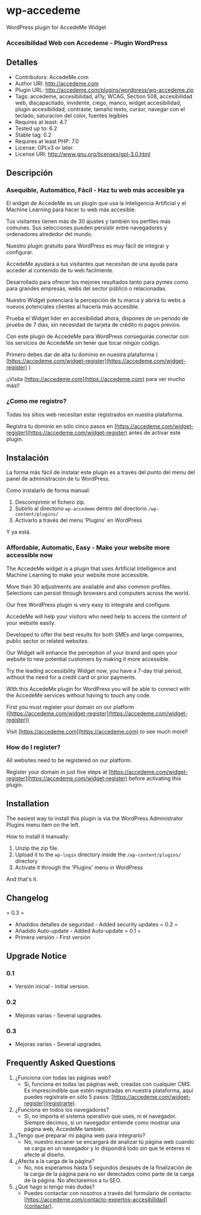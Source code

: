 # wp-accedeme
WordPress plugin for AccedeMe Widget

### Accesibilidad Web con Accedeme - Plugin WordPress

## Detalles
- Contributors: AccedeMe.com
- Author URI: http://accedeme.com
- Plugin URL: http://accedeme.com/plugins/wordpress/wp-accedeme.zip
- Tags: accedeme, accesibilidad, a11y, WCAG, Section 508, accesibilidad web, discapacitado, invidente, ciego, manco, widget accesibilidad, plugin accesibilidad, contraste, tamaño texto, cursor, navegar con el teclado, saturacion del color, fuentes legibles
- Requires at least: 4.7
- Tested up to: 6.2
- Stable tag: 0.2
- Requires at least PHP: 7.0
- License: GPLv3 or later.
- License URI: http://www.gnu.org/licenses/gpl-3.0.html

## Descripción
### Asequible, Automático, Fácil - Haz tu web más accesible ya

El widget de AccedeMe es un plugin que usa la Inteligencia Artificial y el Machine Learning para hacer tu web más accesible.

Tus visitantes tienen más de 30 ajustes y también los perfiles más comunes. Sus selecciones pueden persistir entre navegadores y ordenadores alrededor del mundo.

Nuestro plugin gratuito para WordPress es muy fácil de integrar y configurar.

AccedeMe ayudará a tus visitantes que necesitan de una ayuda para acceder al contenido de tu web facilmente.

Desarrollado para ofrecer los mejores resultados tanto para pymes como para grandes empresas, webs del sector público o relacionadas.

Nuestro Widget potenciará la percepción de tu marca y abrirá tu webs a nuevos potenciales clientes al hacerla más accesible.

Prueba el Widget lider en accesibilidad ahora, dispones de un periodo de prueba de 7 dias, sin necesidad de tarjeta de crédito ni pagos previos.

Con este plugin de AccedeMe para WordPress conseguirás conectar con los servicios de AccedeMe sin tener que tocar ningún código.

Primero debes dar de alta tu dominio en nuestra plataforma ( [https://accedeme.com/widget-register](https://accedeme.com/widget-register) ) 


¡¡Visita [https://accedeme.com](https://accedeme.com) para ver mucho más!!

### ¿Como me registro?

Todas los sitios web necesitan estar registrados en nuestra plataforma.

Regístra tu dominio en sólo cinco pasos en [https://accedeme.com/widget-register](https://accedeme.com/widget-register) antes de activar este plugin.

## Instalación

La forma más fácil de instalar este plugin es a través del punto del menu del panel de administración de tu WordPress.

Como instalarlo de forma manual:

1. Descomprimir el fichero zip.
1. Subirlo al directorio `wp-accedeme` dentro del directorio `/wp-content/plugins/`
1. Activarlo a través del menu 'Plugins' en WordPress

Y ya está.


### Affordable, Automatic, Easy - Make your website more accessible now

The AccedeMe widget is a plugin that uses Artificial Intelligence and Machine Learning to make your website more accessible.

More than 30 adjustments are available and also common profiles. Selections can persist through browsers and computers across the world.

Our free WordPress plugin is very easy to integrate and configure.

AccedeMe will help your visitors who need help to access the content of your website easily.

Developed to offer the best results for both SMEs and large companies, public sector or related websites.

Our Widget will enhance the perception of your brand and open your website to new potential customers by making it more accessible.

Try the leading accessibility Widget now, you have a 7-day trial period, without the need for a credit card or prior payments.

With this AccedeMe plugin for WordPress you will be able to connect with the AccedeMe services without having to touch any code.

First you must register your domain on our platform ([https://accedeme.com/widget-register](https://accedeme.com/widget-register))


Visit [https://accedeme.com](https://accedeme.com) to see much more!!

### How do I register?

All websites need to be registered on our platform.

Register your domain in just five steps at [https://accedeme.com/widget-register](https://accedeme.com/widget-register) before activating this plugin.

## Installation

The easiest way to install this plugin is via the WordPress Administrator Plugins menu item on the left.

How to install it manually:

1. Unzip the zip file.
1. Upload it to the `wp-login` directory inside the `/wp-content/plugins/` directory
1. Activate it through the 'Plugins' menu in WordPress

And that's it.

## Changelog
= 0.3 =
* Añadidos detalles de seguridad - Added security updates
= 0.2 =
* Añadido Auto-update - Added Auto-update
= 0.1 =
* Primera versión - First versión


## Upgrade Notice
### 0.1 
- Versión inicial - Initial version.
### 0.2 
- Mejoras varias - Several upgrades.
### 0.3 
- Mejoras varias - Several upgrades.

## Frequently Asked Questions

1. ¿Funciona con todas las páginas web?
   - Si, funciona en todas las páginas web, creadas con cualquier CMS. Es imprescindible que estén registradas en nuestra plataforma, aquí puedes registrate en sólo 5 pasos: [https://accedeme.com/widget-register](registrarte).
2. ¿Funciona en todos los navegadores?
   - Si, no importa el sistema operativo que uses, ni el navegador. Siempre decimos, si un navegador entiende como mostrar una página web, AccedeMe también.
3. ¿Tengo que preparar mi página web para integrarlo?
   - No, nuestro escaner se encargará de analizar tú página web cuando se carga en un navegador y lo dispondrá todo sin que te enteres ni afecte al diseño.
4. ¿Afecta a la carga de la página?
   - No, nos esperamos hasta 5 segundos después de la finalización de la carga de la página para no ser detectados como parte de la carga de la página. No afectaremos a tu SEO.
5.  ¿Qué hago si tengo más dudas?
    - Puedes contactar con nosotros a través del formulario de contacto: [https://accedeme.com/contacto-expertos-accesibilidad](contactar).

